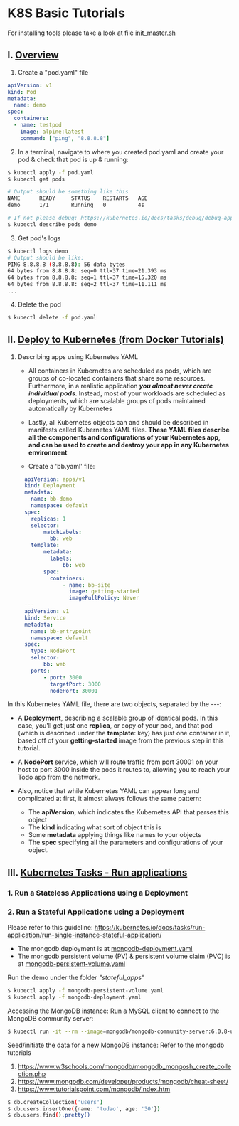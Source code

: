 # K8S Basic Tutorials

For installing tools please take a look at file [init_master.sh](./init_master.sh)

## I. [Overview](https://docs.docker.com/get-started/orchestration/)


1. Create a "pod.yaml" file

```yaml
apiVersion: v1
kind: Pod
metadata:
  name: demo
spec:
  containers:
  - name: testpod
    image: alpine:latest
    command: ["ping", "8.8.8.8"]
```

2. In a terminal, navigate to where you created pod.yaml and create your pod & check that pod is up & running: 
```bash
$ kubectl apply -f pod.yaml
$ kubectl get pods

# Output should be something like this
NAME      READY     STATUS    RESTARTS   AGE
demo      1/1       Running   0          4s

# If not please debug: https://kubernetes.io/docs/tasks/debug/debug-application/debug-pods/
$ kubectl describe pods demo

```


3. Get pod's logs
```bash
$ kubectl logs demo
# Output should be like:
PING 8.8.8.8 (8.8.8.8): 56 data bytes
64 bytes from 8.8.8.8: seq=0 ttl=37 time=21.393 ms
64 bytes from 8.8.8.8: seq=1 ttl=37 time=15.320 ms
64 bytes from 8.8.8.8: seq=2 ttl=37 time=11.111 ms
...
```
4. Delete the pod
   
```bash
$ kubectl delete -f pod.yaml
```

## II. [Deploy to Kubernetes (from Docker Tutorials)](https://docs.docker.com/get-started/kube-deploy/)

1. Describing apps using Kubernetes YAML

   - All containers in Kubernetes are scheduled as pods, which are groups of co-located containers that share some resources. Furthermore, in a realistic application **_you almost never create individual pods_**. Instead, most of your workloads are scheduled as deployments, which are scalable groups of pods maintained automatically by Kubernetes


   - Lastly, all Kubernetes objects can and should be described in manifests called Kubernetes YAML files. **These YAML files describe all the components and configurations of your Kubernetes app, and can be used to create and destroy your app in any Kubernetes environment**
   
   - Create a 'bb.yaml' file:
    ```yaml
      apiVersion: apps/v1
      kind: Deployment
      metadata:
        name: bb-demo
        namespace: default
      spec:
        replicas: 1
        selector:
            matchLabels:
              bb: web
        template:
            metadata:
              labels:
                  bb: web
            spec:
              containers:
                  - name: bb-site
                    image: getting-started
                    imagePullPolicy: Never
      ---
      apiVersion: v1
      kind: Service
      metadata:
        name: bb-entrypoint
        namespace: default
      spec:
        type: NodePort
        selector:
            bb: web
        ports:
            - port: 3000
              targetPort: 3000
              nodePort: 30001
      ```
  In this Kubernetes YAML file, there are two objects, separated by the ---:

  - A **Deployment**, describing a scalable group of identical pods. In this case, you'll get just one **replica**, or copy of your pod, and that pod (which is described under the **template**: key) has just one container in it, based off of your **getting-started** image from the previous step in this tutorial.

  - A **NodePort** service, which will route traffic from port 30001 on your host to port 3000 inside the pods it routes to, allowing you to reach your Todo app from the network.


  - Also, notice that while Kubernetes YAML can appear long and complicated at first, it almost always follows the same pattern:

    + The **apiVersion**, which indicates the Kubernetes API that parses this object
    + The **kind** indicating what sort of object this is
    + Some **metadata** applying things like names to your objects
    + The **spec** specifying all the parameters and configurations of your object.


## III. [Kubernetes Tasks - Run applications](https://kubernetes.io/docs/tasks/run-application/)
### 1. Run a Stateless Applications using a Deployment
### 2. Run a Stateful Applications using a Deployment

Please refer to this guideline: https://kubernetes.io/docs/tasks/run-application/run-single-instance-stateful-application/

+ The mongodb deployment is at [mongodb-deployment.yaml](./stateful_apps/mongodb-deployment.yaml)
+ The mongodb persistent volume (PV) & persistent volume claim (PVC) is at [mongodb-persistent-volume.yaml](./stateful_apps/mongodb-persistent-volume.yaml)

Run the demo under the folder *"stateful_apps"*
```bash
$ kubectl apply -f mongodb-persistent-volume.yaml
$ kubectl apply -f mongodb-deployment.yaml
```

Accessing the MongoDB instance:
Run a MySQL client to connect to the MongoDB community server:
```bash
$ kubectl run -it --rm --image=mongodb/mongodb-community-server:6.0.8-ubi8 --restart=Never mongosh -- mongosh "mongodb://admin:admin@mongodb"
```
Seed/initiate the data for a new MongoDB instance:
Refer to the mongodb tutorials
1. https://www.w3schools.com/mongodb/mongodb_mongosh_create_collection.php
2. https://www.mongodb.com/developer/products/mongodb/cheat-sheet/
3. https://www.tutorialspoint.com/mongodb/index.htm

```bash
$ db.createCollection('users')
$ db.users.insertOne({name: 'tudao', age: '30'})
$ db.users.find().pretty()
```

